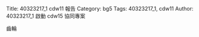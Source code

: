 Title: 40323217_1 cdw11 報告
Category: bg5
Tags: 40323217_1, cdw11
Author: 40323217_1
啟動 cdw15 協同專案

<!-- PELICAN_END_SUMMARY -->
齒輪